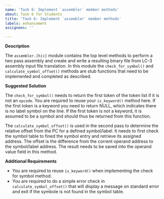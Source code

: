 ```yaml
---
name: 'Task 6: Implement `assembler` member methods'
about: Task 6 for Students
title: 'Task 6: Implement `assembler` member methods'
labels: enhancement
assignees: ''

---
```


**Description**

The `assembler.[h|c]` module contains the top level methods to perform
a two pass assembly and create and write a resulting binary file from
LC-3 assembly input file translation. In this module the `check_for_symbol()`
and `calculate_symbol_offset()` methods are stub functions that need to
be implemented and completed as described.


**Suggested Solution**

The `check_for_symbol()` needs to return the first token of the token
list if it is not an `opcode`.  You are required to reuse your
`is_keyword()` method here.  If the first token is a keyword you need
to return NULL, which indicates there is no label symbol on the line.
If the first token is not a keyword, it is assumed to be a symbol and
should thus be returned from this function.


The `calculate_symbol_offset()` is used in the second pass to determine the
relative offset from the PC for a defined symbol/label.  It needs to first
check the symbol table to fined the symbol entry and retrieve its assigned
address.  The offset is the difference from the corrent operand address to
the symbol/label address.  The result needs to be saved into the operand
value field in this method.  

**Additional Requirements**

- You are required to reuse `is_keyword()` when implementing the check for
  symbol method.
- You are required to do a simple error check in `calculate_symbol_offset()`
  that will display a message on standard error and exit if the symbole is
  not found in the symbol table.

